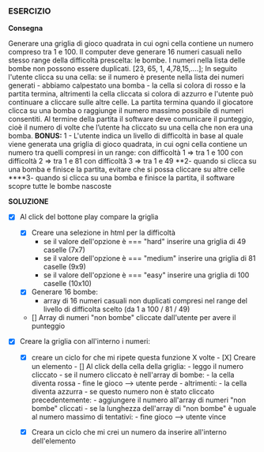 ### ESERCIZIO

**Consegna**

Generare una griglia di gioco quadrata in cui ogni cella contiene un numero compreso tra 1 e 100.
Il computer deve generare 16 numeri casuali nello stesso range della difficoltà prescelta: le bombe.
I numeri nella lista delle bombe non possono essere duplicati.
[23, 65, 1, 4,78,15,....];
In seguito l'utente clicca su una cella: se il numero è presente nella lista dei numeri generati - abbiamo calpestato una bomba - la cella si colora di rosso e la partita termina, altrimenti la cella cliccata si colora di azzurro e l'utente può continuare a cliccare sulle altre celle.
La partita termina quando il giocatore clicca su una bomba o raggiunge il numero massimo possibile di numeri consentiti.
Al termine della partita il software deve comunicare il punteggio, cioè il numero di volte che l’utente ha cliccato su una cella che non era una bomba.
**BONUS:**
1 - L'utente indica un livello di difficoltà in base al quale viene generata una griglia di gioco quadrata, in cui ogni cella contiene un numero tra quelli compresi in un range:
con difficoltà 1 => tra 1 e 100
con difficoltà 2 => tra 1 e 81
con difficoltà 3 => tra 1 e 49
**2- quando si clicca su una bomba e finisce la partita, evitare che si possa cliccare su altre celle
****3- quando si clicca su una bomba e finisce la partita, il software scopre tutte le bombe nascoste


**SOLUZIONE**

- [X] Al click del bottone play compare la griglia 

    - [X] Creare una selezione in html per la difficoltà 
        - se il valore dell'opzione è === "hard" inserire una griglia di 49 caselle (7x7)
        - se il valore dell'opzione è === "medium" inserire una griglia di 81 caselle (9x9)
        - se il valore dell'opzione è === "easy" inserire una griglia di 100 caselle (10x10)
    - [X] Generare 16 bombe:
        - array di 16 numeri casuali non duplicati compresi nel range del livello di difficolta scelto (da 1 a 100 / 81 / 49)
    - [] Array di numeri "non bombe" cliccate dall'utente per avere il punteggio 
    

- [X] Creare la griglia con all'interno i numeri:

    - [X] creare un ciclo for che mi ripete questa funzione X volte 
            - [X] Creare un elemento 
            - [] Al click della cella della griglia:
                - leggo il numero cliccato 
                - se il numero cliccato è nell'array di bombe:
                    - la cella diventa rossa
                    - fine le gioco --> utente perde 
                - altrimenti:
                    - la cella diventa azzurra 
                    - se questo numero non è stato cliccato precedentemente:
                        - aggiungere il numero all'array di numeri "non bombe" cliccati 
                    - se la lunghezza dell'array di "non bombe" è uguale al numero massimo di tentativi:
                        - fine gioco --> utente vince 
    
    - [X] Creara un ciclo che mi crei un numero da inserire all'interno dell'elemento
    
        

